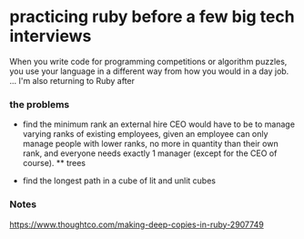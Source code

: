 # practicing ruby before a few big tech interviews

  When you write code for programming competitions or algorithm puzzles, you use your language in a different way from how you would in a day job. ... I'm also returning to Ruby after

### the problems

* find the minimum rank an external hire CEO would have to be to manage varying ranks of existing employees, given an employee can only manage people with lower ranks, no more in quantity than their own rank, and everyone needs exactly 1 manager (except for the CEO of course). 
** trees

* find the longest path in a cube of lit and unlit cubes

### Notes

https://www.thoughtco.com/making-deep-copies-in-ruby-2907749


